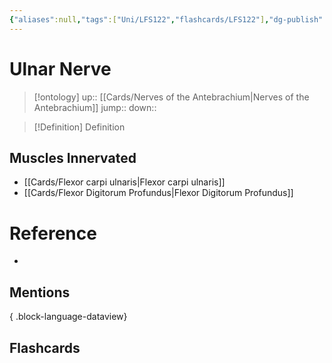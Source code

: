 ```yaml
---
{"aliases":null,"tags":["Uni/LFS122","flashcards/LFS122"],"dg-publish":true,"permalink":"/cards/ulnar-nerve/","dgPassFrontmatter":true}
---
```


# Ulnar Nerve

> [!ontology]
> up:: [[Cards/Nerves of the Antebrachium\|Nerves of the Antebrachium]]
> jump:: 
> down:: 

> [!Definition] Definition

## Muscles Innervated

- [[Cards/Flexor carpi ulnaris\|Flexor carpi ulnaris]]
- [[Cards/Flexor Digitorum Profundus\|Flexor Digitorum Profundus]]

# Reference

- 

## Mentions


{ .block-language-dataview}

## Flashcards
